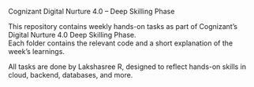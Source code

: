 Cognizant Digital Nurture 4.0 – Deep Skilling Phase

This repository contains weekly hands-on tasks as part of Cognizant’s Digital Nurture 4.0 Deep Skilling Phase.  
Each folder contains the relevant code and a short explanation of the week’s learnings.

All tasks are done by Lakshasree R, designed to reflect hands-on skills in cloud, backend, databases, and more.
